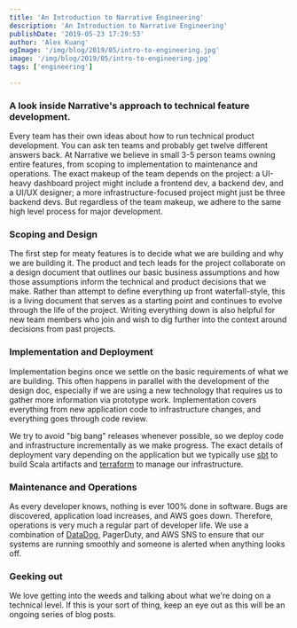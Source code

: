 ```yaml
---
title: 'An Introduction to Narrative Engineering'
description: 'An Introduction to Narrative Engineering'
publishDate: '2019-05-23 17:29:53'
author: 'Alex Kuang'
ogImage: '/img/blog/2019/05/intro-to-engineering.jpg'
image: '/img/blog/2019/05/intro-to-engineering.jpg'
tags: ['engineering']

---
```

### A look inside Narrative's approach to technical feature development.

Every team has their own ideas about how to run technical product development. You can ask ten teams and probably get twelve different answers back. At Narrative we believe in small 3-5 person teams owning entire features, from scoping to implementation to maintenance and operations. The exact makeup of the team depends on the project: a UI-heavy dashboard project might include a frontend dev, a backend dev, and a UI/UX designer; a more infrastructure-focused project might just be three backend devs. But regardless of the team makeup, we adhere to the same high level process for major development.

### Scoping and Design

The first step for meaty features is to decide what we are building and why we are building it. The product and tech leads for the project collaborate on a design document that outlines our basic business assumptions and how those assumptions inform the technical and product decisions that we make. Rather than attempt to define everything up front waterfall-style, this is a living document that serves as a starting point and continues to evolve through the life of the project. Writing everything down is also helpful for new team members who join and wish to dig further into the context around decisions from past projects.

### Implementation and Deployment

Implementation begins once we settle on the basic requirements of what we are building. This often happens in parallel with the development of the design doc, especially if we are using a new technology that requires us to gather more information via prototype work. Implementation covers everything from new application code to infrastructure changes, and everything goes through code review.

We try to avoid "big bang" releases whenever possible, so we deploy code and infrastructure incrementally as we make progress. The exact details of deployment vary depending on the application but we typically use [sbt](https://www.scala-sbt.org/) to build Scala artifacts and [terraform](https://www.terraform.io/) to manage our infrastructure.

### Maintenance and Operations

As every developer knows, nothing is ever 100% done in software. Bugs are discovered, application load increases, and AWS goes down. Therefore, operations is very much a regular part of developer life. We use a combination of [DataDog](https://www.datadoghq.com/), PagerDuty, and AWS SNS to ensure that our systems are running smoothly and someone is alerted when anything looks off.

### Geeking out

We love getting into the weeds and talking about what we're doing on a technical level. If this is your sort of thing, keep an eye out as this will be an ongoing series of blog posts.
